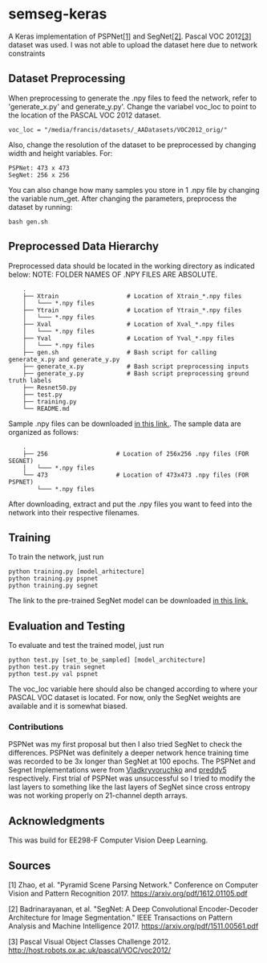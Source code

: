 # semseg-keras
A Keras implementation of PSPNet[[1]](https://arxiv.org/pdf/1612.01105.pdf) and SegNet[[2]](https://arxiv.org/pdf/1612.01105.pdf). Pascal VOC 2012[[3]](http://host.robots.ox.ac.uk/pascal/VOC/voc2012/)  dataset was used. I was not able to upload the dataset here due to network constraints

## Dataset Preprocessing
When preprocessing to generate the .npy files to feed the network, refer to 'generate_x.py' and generate_y.py'. Change the variabel voc_loc to point to the location of the PASCAL VOC 2012 dataset.
```
voc_loc = "/media/francis/datasets/_AADatasets/VOC2012_orig/"
```
Also, change the resolution of the dataset to be preprocessed by changing width and height variables. For:
```
PSPNet: 473 x 473
SegNet: 256 x 256
```
You can also change how many samples you store in 1 .npy file by changing the variable num_get.
After changing the parameters, preprocess the dataset by running:
```
bash gen.sh
```

## Preprocessed Data Hierarchy
Preprocessed data should be located in the working directory as indicated below:
NOTE: FOLDER NAMES OF .NPY FILES ARE ABSOLUTE.
```
    .
    ├── Xtrain                   # Location of Xtrain_*.npy files
    │   └─── *.npy files
    ├── Ytrain                   # Location of Ytrain_*.npy files
    │   └─── *.npy files
    ├── Xval                     # Location of Xval_*.npy files
    │   └─── *.npy files
    ├── Yval                     # Location of Yval_*.npy files
    │   └─── *.npy files
    ├── gen.sh                   # Bash script for calling generate_x.py and generate_y.py
    ├── generate_x.py            # Bash script preprocessing inputs
    ├── generate_y.py            # Bash script preprocessing ground truth labels
    ├── Resnet50.py
    ├── test.py
    ├── training.py
    └── README.md
```
Sample .npy files can be downloaded [in this link.](https://drive.google.com/drive/folders/1I7fgSU4l5ptyzwd35I-5YWJSVHukmP4V?usp=sharing). The sample data are organized as follows:
```
    .
    ├── 256                   # Location of 256x256 .npy files (FOR SEGNET)
    │   └─── *.npy files
    └── 473                   # Location of 473x473 .npy files (FOR PSPNET)
        └─── *.npy files
```
After downloading, extract and put the .npy files you want to feed into the network into their respective filenames.

## Training
To train the network, just run
```
python training.py [model_arhitecture]
python training.py pspnet
python training.py segnet
```
The link to the pre-trained SegNet model can be downloaded [in this link.](https://drive.google.com/file/d/1aLOaiASl2KgERhOZ9iNt6D9AZgKCWDlF/view?usp=sharing)

## Evaluation and Testing
To evaluate and test the trained model, just run
```
python test.py [set_to_be_sampled] [model_architecture]
python test.py train segnet
python test.py val pspnet
```
The voc_loc variable here should also be changed according to where your PASCAL VOC dataset is located. For now, only the SegNet weights are available and it is somewhat biased.

### Contributions

PSPNet was my first proposal but then I also tried SegNet to check the differences. PSPNet was definitely a deeper network hence training time was recorded to be 3x longer than SegNet at 100 epochs. The PSPNet and Segnet Implementations were from [Vladkryvoruchko](https://github.com/Vladkryvoruchko/PSPNet-Keras-tensorflow) and [preddy5](https://github.com/preddy5/segnet) respectively. First trial of PSPNet was unsuccessful so I tried to modify the last layers to something like the last layers of SegNet since cross entropy was not working properly on 21-channel depth arrays.

## Acknowledgments
This was build for EE298-F Computer Vision Deep Learning.

## Sources
[1] Zhao, et al. "Pyramid Scene Parsing Network." Conference on Computer Vision and Pattern Recognition 2017. https://arxiv.org/pdf/1612.01105.pdf

[2] Badrinarayanan, et al. "SegNet: A Deep Convolutional Encoder-Decoder Architecture for Image Segmentation." IEEE Transactions on Pattern Analysis and Machine Intelligence 2017. https://arxiv.org/pdf/1511.00561.pdf

[3] Pascal Visual Object Classes Challenge 2012. http://host.robots.ox.ac.uk/pascal/VOC/voc2012/
